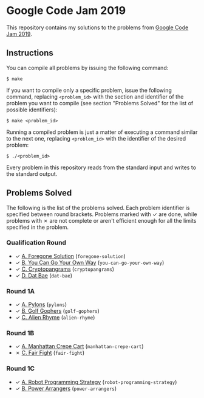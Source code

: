 # Google Code Jam 2019

This repository contains my solutions to the problems from [Google Code Jam 2019][1].

## Instructions

You can compile all problems by issuing the following command:

    $ make

If you want to compile only a specific problem, issue the following command, replacing `<problem_id>` with the section and identifier of the problem you want to compile (see section "Problems Solved" for the list of possible identifiers):

    $ make <problem_id>

Running a compiled problem is just a matter of executing a command similar to the next one, replacing `<problem_id>` with the identifier of the desired problem:

    $ ./<problem_id>

Every problem in this repository reads from the standard input and writes to the standard output.

## Problems Solved

The following is the list of the problems solved. Each problem identifier is specified between round brackets. Problems marked with ✓ are done, while problems with ✗ are not complete or aren't efficient enough for all the limits specified in the problem.

### Qualification Round

* ✓ [A. Foregone Solution][qual1] (`foregone-solution`)
* ✓ [B. You Can Go Your Own Way][qual2] (`you-can-go-your-own-way`)
* ✓ [C. Cryptopangrams][qual3] (`cryptopangrams`)
* ✓ [D. Dat Bae][qual4] (`dat-bae`)

### Round 1A

* ✓ [A. Pylons][round1a1] (`pylons`)
* ✓ [B. Golf Gophers][round1a2] (`golf-gophers`)
* ✓ [C. Alien Rhyme][round1a3] (`alien-rhyme`)

### Round 1B

* ✓ [A. Manhattan Crepe Cart][round1b1] (`manhattan-crepe-cart`)
* ✗ [C. Fair Fight][round1b3] (`fair-fight`)

### Round 1C

* ✓ [A. Robot Programming Strategy][round1c1] (`robot-programming-strategy`)
* ✓ [B. Power Arrangers][round1c2] (`power-arrangers`)

[1]: https://codingcompetitions.withgoogle.com/codejam
[qual1]: https://codingcompetitions.withgoogle.com/codejam/round/0000000000051705/0000000000088231
[qual2]: https://codingcompetitions.withgoogle.com/codejam/round/0000000000051705/00000000000881da
[qual3]: https://codingcompetitions.withgoogle.com/codejam/round/0000000000051705/000000000008830b
[qual4]: https://codingcompetitions.withgoogle.com/codejam/round/0000000000051705/00000000000881de
[round1a1]: https://codingcompetitions.withgoogle.com/codejam/round/0000000000051635/0000000000104e03
[round1a2]: https://codingcompetitions.withgoogle.com/codejam/round/0000000000051635/0000000000104f1a
[round1a3]: https://codingcompetitions.withgoogle.com/codejam/round/0000000000051635/0000000000104e05
[round1b1]: https://codingcompetitions.withgoogle.com/codejam/round/0000000000051706/000000000012295c
[round1b3]: https://codingcompetitions.withgoogle.com/codejam/round/0000000000051706/0000000000122838
[round1c1]: https://codingcompetitions.withgoogle.com/codejam/round/00000000000516b9/0000000000134c90
[round1c2]: https://codingcompetitions.withgoogle.com/codejam/round/00000000000516b9/0000000000134e91
